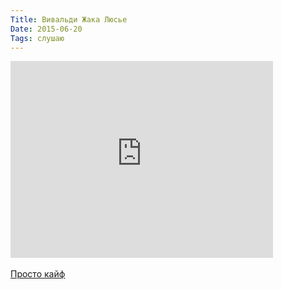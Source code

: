 ```yaml
---
Title: Вивальди Жака Люсье
Date: 2015-06-20
Tags: слушаю
---
```


<div class="text"><iframe width="420" height="315" src="https://www.youtube.com/embed/Ex3Ppb-LIks" frameborder="0" allowfullscreen="allowfullscreen"></iframe><br /><br />
<a href="https://itunes.apple.com/ru/album/vivaldi-four-seasons-new-jazz/id96334378?l=en">Просто кайф</a></div>